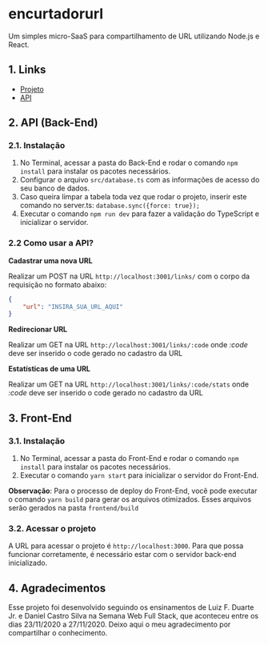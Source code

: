 # encurtadorurl
Um simples micro-SaaS para compartilhamento de URL utilizando Node.js e React.

## 1. Links

- [Projeto](http://projetos.marcelogeremias.com.br/)
- [API](http://apiprojetos.marcelogeremias.com.br:3001)

## 2. API (Back-End)

### 2.1. Instalação

1. No Terminal, acessar a pasta do Back-End e rodar o comando `npm install` para instalar os pacotes necessários.
2. Configurar o arquivo  `src/database.ts` com as informações de acesso do seu banco de dados.
3. Caso queira limpar a tabela toda vez que rodar o projeto, inserir este comando no server.ts: `database.sync({force: true});`
4. Executar o comando `npm run dev` para fazer a validação do TypeScript e inicializar o servidor. 

### 2.2 Como usar a API?

**Cadastrar uma nova URL**

Realizar um POST na URL `http://localhost:3001/links/` com o corpo da requisição no formato abaixo:

```json
{
    "url": "INSIRA_SUA_URL_AQUI"
}
````

**Redirecionar URL**

Realizar um GET na URL `http://localhost:3001/links/:code` onde *:code* deve ser inserido o code gerado no cadastro da URL

**Estatísticas de uma URL**

Realizar um GET na URL `http://localhost:3001/links/:code/stats` onde *:code* deve ser inserido o code gerado no cadastro da URL

## 3. Front-End

### 3.1. Instalação

1. No Terminal, acessar a pasta do Front-End e rodar o comando `npm install` para instalar os pacotes necessários.
2. Executar o comando `yarn start` para inicializar o servidor do Front-End.

**Observação**: Para o processo de deploy do Front-End, você pode executar o comando `yarn build` para gerar os arquivos otimizados. Esses arquivos serão gerados na pasta `frontend/build`

### 3.2. Acessar o projeto

A URL para acessar o projeto é `http://localhost:3000`. Para que possa funcionar corretamente, é necessário estar com o servidor back-end inicializado.

## 4. Agradecimentos

Esse projeto foi desenvolvido seguindo os ensinamentos de Luiz F. Duarte Jr. e Daniel Castro Silva na Semana Web Full Stack, que aconteceu entre os dias 23/11/2020 a 27/11/2020. Deixo aqui o meu agradecimento por compartilhar o conhecimento.